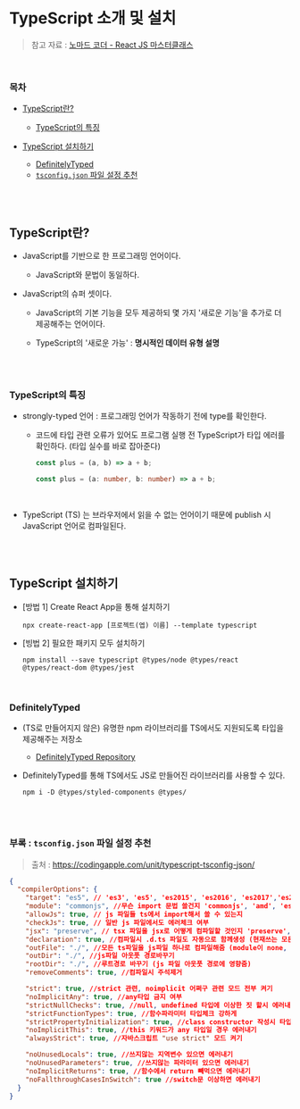 # TypeScript 소개 및 설치

> 참고 자료 : <a href="https://nomadcoders.co/react-masterclass">노마드 코더 - React JS 마스터클래스</a>

<br/>

### 목차

- <a href="https://github.com/SangYoonLee1231/TIL/blob/main/TypeScript/about_typescript.md#typescript%EB%9E%80">TypeScript란?</a>

  - <a href="https://github.com/SangYoonLee1231/TIL/blob/main/TypeScript/about_typescript.md#typescript%EC%9D%98-%ED%8A%B9%EC%A7%95">TypeScript의 특징</a>

- <a href="https://github.com/SangYoonLee1231/TIL/blob/main/TypeScript/about_typescript.md#typescript-%EC%84%A4%EC%B9%98%ED%95%98%EA%B8%B0">TypeScript 설치하기</a>

  - <a href="https://github.com/SangYoonLee1231/TIL/blob/main/TypeScript/about_typescript.md#definitelytyped">DefinitelyTyped</a>
  - <a href="https://github.com/SangYoonLee1231/TIL/blob/main/TypeScript/about_typescript.md#%EB%B6%80%EB%A1%9D--tsconfigjson-%ED%8C%8C%EC%9D%BC-%EC%84%A4%EC%A0%95-%EC%B6%94%EC%B2%9C"><code>tsconfig.json</code> 파일 설정 추천</a>

<br/><br/>

## TypeScript란?

- JavaScript를 기반으로 한 프로그래밍 언어이다.

  - JavaScript와 문법이 동일하다.

- JavaScript의 슈퍼 셋이다.

  - JavaScript의 기본 기능을 모두 제공하되 몇 가지 '새로운 기능'을 추가로 더 제공해주는 언어이다.

  - TypeScript의 '새로운 가능' : <strong>명시적인 데이터 유형 설명</strong>

<br/><br/>

### TypeScript의 특징

- strongly-typed 언어 : 프로그래밍 언어가 작동하기 전에 type를 확인한다.

  - 코드에 타입 관련 오류가 있어도 프로그램 실행 전 TypeScript가 타입 에러를 확인하다. (타입 실수를 바로 잡아준다)

    ```js
    const plus = (a, b) => a + b;
    ```

    ```ts
    const plus = (a: number, b: number) => a + b;
    ```

<br/>

- TypeScript (TS) 는 브라우저에서 읽을 수 없는 언어이기 때문에 publish 시 JavaScript 언어로 컴파일된다.

<br/><br/>

## TypeScript 설치하기

- [방법 1] Create React App을 통해 설치하기

  ```
  npx create-react-app [프로젝트(엡) 이름] --template typescript
  ```

- [빙법 2] 필요한 패키지 모두 설치하기

  ```
  npm install --save typescript @types/node @types/react @types/react-dom @types/jest
  ```

<br/>

### DefinitelyTyped

- (TS로 만들어지지 않은) 유명한 npm 라이브러리를 TS에서도 지원되도록 타입을 제공해주는 저장소

  - <a href="https://github.com/DefinitelyTyped/DefinitelyTyped">DefinitelyTyped Repository</a>

- DefinitelyTyped를 통해 TS에서도 JS로 만들어진 라이브러리를 사용할 수 있다.

  ```
  npm i -D @types/styled-components @types/
  ```

<br/><br/>

### 부록 : <code>tsconfig.json</code> 파일 설정 추천

> 출처 : https://codingapple.com/unit/typescript-tsconfig-json/

```json
{
  "compilerOptions": {
    "target": "es5", // 'es3', 'es5', 'es2015', 'es2016', 'es2017','es2018', 'esnext' 가능
    "module": "commonjs", //무슨 import 문법 쓸건지 'commonjs', 'amd', 'es2015', 'esnext'
    "allowJs": true, // js 파일들 ts에서 import해서 쓸 수 있는지
    "checkJs": true, // 일반 js 파일에서도 에러체크 여부
    "jsx": "preserve", // tsx 파일을 jsx로 어떻게 컴파일할 것인지 'preserve', 'react-native', 'react'
    "declaration": true, //컴파일시 .d.ts 파일도 자동으로 함께생성 (현재쓰는 모든 타입이 정의된 파일)
    "outFile": "./", //모든 ts파일을 js파일 하나로 컴파일해줌 (module이 none, amd, system일 때만 가능)
    "outDir": "./", //js파일 아웃풋 경로바꾸기
    "rootDir": "./", //루트경로 바꾸기 (js 파일 아웃풋 경로에 영향줌)
    "removeComments": true, //컴파일시 주석제거

    "strict": true, //strict 관련, noimplicit 어쩌구 관련 모드 전부 켜기
    "noImplicitAny": true, //any타입 금지 여부
    "strictNullChecks": true, //null, undefined 타입에 이상한 짓 할시 에러내기
    "strictFunctionTypes": true, //함수파라미터 타입체크 강하게
    "strictPropertyInitialization": true, //class constructor 작성시 타입체크 강하게
    "noImplicitThis": true, //this 키워드가 any 타입일 경우 에러내기
    "alwaysStrict": true, //자바스크립트 "use strict" 모드 켜기

    "noUnusedLocals": true, //쓰지않는 지역변수 있으면 에러내기
    "noUnusedParameters": true, //쓰지않는 파라미터 있으면 에러내기
    "noImplicitReturns": true, //함수에서 return 빼먹으면 에러내기
    "noFallthroughCasesInSwitch": true //switch문 이상하면 에러내기
  }
}
```
